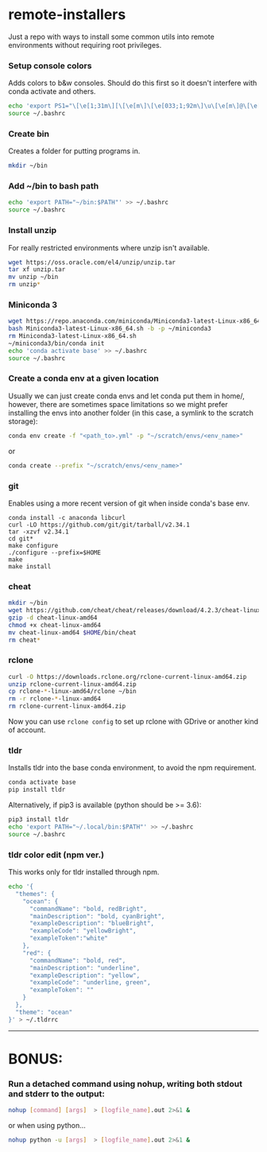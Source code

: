 # remote-installers
Just a repo with ways to install some common utils into remote environments without requiring root privileges.

### Setup console colors
Adds colors to b&w consoles. Should do this first so it doesn't interfere with conda activate and others.
```bash
echo 'export PS1="\[\e[1;31m\][\[\e[m\]\[\e[033;1;92m\]\u\[\e[m\]@\[\e[033;1;90m\]\h\[\e[m\] \[\e[033;1;94m\]\w\[\e[m\]\[\e[1;31m\]]\[\e[m\]\\$ "' >> ~/.bashrc
source ~/.bashrc
```

### Create bin
Creates a folder for putting programs in.
```bash
mkdir ~/bin
```

### Add ~/bin to bash path
```bash
echo 'export PATH="~/bin:$PATH"' >> ~/.bashrc
source ~/.bashrc
```

### Install unzip
For really restricted environments where unzip isn't available.

```bash
wget https://oss.oracle.com/el4/unzip/unzip.tar
tar xf unzip.tar
mv unzip ~/bin
rm unzip*
```

### Miniconda 3
```bash
wget https://repo.anaconda.com/miniconda/Miniconda3-latest-Linux-x86_64.sh
bash Miniconda3-latest-Linux-x86_64.sh -b -p ~/miniconda3
rm Miniconda3-latest-Linux-x86_64.sh
~/miniconda3/bin/conda init
echo 'conda activate base' >> ~/.bashrc
source ~/.bashrc
```

### Create a conda env at a given location
Usually we can just create conda envs and let conda put them in home/<username>, however, there are sometimes space limitations so we might prefer installing the envs into another folder (in this case, a symlink to the scratch storage):
```bash
conda env create -f "<path_to>.yml" -p "~/scratch/envs/<env_name>"
```
or

```bash
conda create --prefix "~/scratch/envs/<env_name>"
```




### git
Enables using a more recent version of git when inside conda's base env.

```
conda install -c anaconda libcurl
curl -LO https://github.com/git/git/tarball/v2.34.1
tar -xzvf v2.34.1
cd git*
make configure
./configure --prefix=$HOME
make
make install

```

### cheat

```bash
mkdir ~/bin
wget https://github.com/cheat/cheat/releases/download/4.2.3/cheat-linux-amd64.gz
gzip -d cheat-linux-amd64
chmod +x cheat-linux-amd64
mv cheat-linux-amd64 $HOME/bin/cheat
rm cheat*
```

### rclone

```bash
curl -O https://downloads.rclone.org/rclone-current-linux-amd64.zip
unzip rclone-current-linux-amd64.zip
cp rclone-*-linux-amd64/rclone ~/bin
rm -r rclone-*-linux-amd64
rm rclone-current-linux-amd64.zip
```

Now you can use ```rclone config``` to set up rclone with GDrive or another kind of account.


### tldr
Installs tldr into the base conda environment, to avoid the npm requirement.

```bash
conda activate base
pip install tldr
```

Alternatively, if pip3 is available (python should be >= 3.6):

```bash
pip3 install tldr
echo 'export PATH="~/.local/bin:$PATH"' >> ~/.bashrc
source ~/.bashrc
```

### tldr color edit (npm ver.)
This works only for tldr installed through npm.

```bash
echo '{
  "themes": {
    "ocean": {
      "commandName": "bold, redBright",
      "mainDescription": "bold, cyanBright",
      "exampleDescription": "blueBright",
      "exampleCode": "yellowBright",
      "exampleToken":"white"
    },
    "red": {
      "commandName": "bold, red",
      "mainDescription": "underline",
      "exampleDescription": "yellow",
      "exampleCode": "underline, green",
      "exampleToken": ""
    }
  },
  "theme": "ocean"
}' > ~/.tldrrc
```

--------------------------------

# BONUS:

### Run a detached command using nohup, writing both stdout and stderr to the output:

```bash
nohup [command] [args]  > [logfile_name].out 2>&1 &
```
or when using python...

```bash
nohup python -u [args]  > [logfile_name].out 2>&1 &
```
